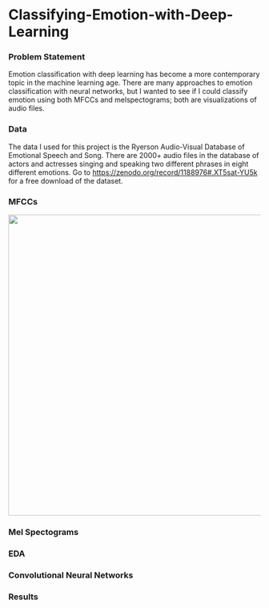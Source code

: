 # Classifying-Emotion-with-Deep-Learning
### Problem Statement 
Emotion classification with deep learning has become a more contemporary topic in the machine learning age. There are many approaches to emotion classification with neural networks, but I wanted to see if I could classify emotion using both MFCCs and melspectograms; both are visualizations of audio files. 

### Data 
The data I used for this project is the Ryerson Audio-Visual Database of Emotional Speech and Song. There are 2000+ audio files in the database of actors and actresses singing and speaking two different phrases in eight different emotions. Go to https://zenodo.org/record/1188976#.XT5sat-YU5k for a free download of the dataset. 

### MFCCs 
<p align="center">
  <img width="600" height="600" src="mfcc_explanation.png">
</p>

### Mel Spectograms 

### EDA 

### Convolutional Neural Networks 

### Results 
